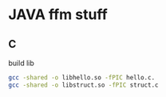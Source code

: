 # JAVA ffm stuff

## C

build lib

```sh
gcc -shared -o libhello.so -fPIC hello.c.
gcc -shared -o libstruct.so -fPIC struct.c
```
